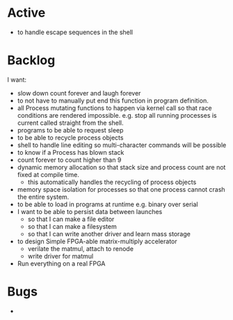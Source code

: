 # Active
- to handle escape sequences in the shell

# Backlog
I want:
- slow down count forever and laugh forever
- to not have to manually put end this function in program definition.
- all Process mutating functions to happen via kernel call so that race conditions are rendered impossible. e.g. stop all running processes is current called straight from the shell.
- programs to be able to request sleep
- to  be able to recycle process objects
- shell to handle line editing so multi-character commands will be possible
- to know if a Process has blown stack
- count forever to count higher than 9
- dynamic memory allocation so that stack size and process count are not fixed at compile time.
  - this automatically handles the recycling of process objects
- memory space isolation for processes so that one process cannot crash the entire system.
- to be able to load in programs at runtime e.g. binary over serial
- I want to be able to persist data between launches
    - so that I can make a file editor
    - so that I can make a filesystem
    - so that I can write another driver and learn mass storage
- to design Simple FPGA-able matrix-multiply accelerator
    - verilate the matmul, attach to renode
    - write driver for matmul
- Run everything on a real FPGA

# Bugs
-

